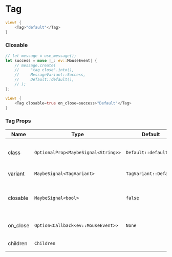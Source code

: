 # Tag

```rust demo
view! {
    <Tag>"default"</Tag>
}
```

### Closable

```rust demo
// let message = use_message();
let success = move |_: ev::MouseEvent| {
    // message.create(
    //     "tag close".into(),
    //     MessageVariant::Success,
    //     Default::default(),
    // );
};

view! {
    <Tag closable=true on_close=success>"Default"</Tag>
}
```

### Tag Props

| Name     | Type                                | Default               | Description                            |
| -------- | ----------------------------------- | --------------------- | -------------------------------------- |
| class    | `OptionalProp<MaybeSignal<String>>` | `Default::default()`  | Addtional classes for the tag element. |
| variant  | `MaybeSignal<TagVariant>`           | `TagVariant::Default` | Tag's variant.                         |
| closable | `MaybeSignal<bool>`                 | `false`               | Whether the tag shows a close button.  |
| on_close | `Option<Callback<ev::MouseEvent>>`  | `None`                | Close clicked callback.                |
| children | `Children`                          |                       | Tag's content.                         |
